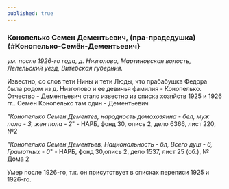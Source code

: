 ```yaml
---
published: true
---
```


### Конопелько Семен Дементьевич, (пра-прадедушка) {#Конопелько-Семён-Дементьевич}

_ум. после 1926-го года, д. Низголово, Мартиновская волость, Лепельский уезд, Витебская губерния._

Известно, со слов тети Нины и тети Люды, что прабабушка Федора была родом из д. Низголово и ее 
девичья фамилия - Конопелько.
Отчество - Дементьевич стало известно из списка хозяйств 1925 и 1926 гг.. Семен Конопелько там один - Дементьевич

"_Конопелько Семен Дементев, народность домохозяина - бел, муж пола - 3, жен пола - 2_" - НАРБ, фонд 30, опись 2, дело 6366, лист 220, №2
 
"_Конопелько Семен Дементьев, Национальность - бл, Всего душ - 6, Грамотных - 0_" - НАРБ, фонд 30,опись 2, дело 1537, лист 25 (об.), № Дома 2 

Умер после 1926-го, т.к. он присутствует в списках переписи 1925 и 1926-го.
